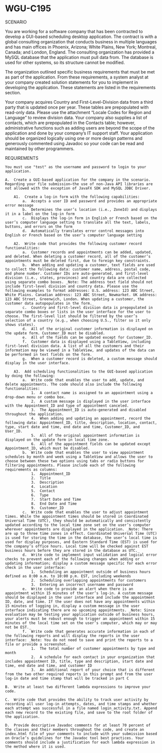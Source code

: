# WGU-C195

SCENARIO

You are working for a software company that has been contracted to develop a GUI-based scheduling desktop application. The contract is with a global consulting organization that conducts business in multiple languages and has main offices in Phoenix, Arizona; White Plains, New York; Montreal, Canada; and London, England. The consulting organization has provided a MySQL database that the application must pull data from. The database is used for other systems, so its structure cannot be modified.

The organization outlined specific business requirements that must be met as part of the application. From these requirements, a system analyst at your company created solution statements for you to implement in developing the application. These statements are listed in the requirements section.

Your company acquires Country and First-Level-Division data from a third party that is updated once per year. These tables are prepopulated with read-only data. Please use the attachment “Locale Codes for Region and Language” to review division data. Your company also supplies a list of contacts, which are prepopulated in the Contacts table; however, administrative functions such as adding users are beyond the scope of the application and done by your company’s IT support staff. Your application should be organized logically using one or more design patterns and generously commented using Javadoc so your code can be read and maintained by other programmers.

REQUIREMENTS

    You must use "test" as the username and password to login to your application.

    A.  Create a GUI-based application for the company in the scenario. Regarding your file submission—the use of non-Java API libraries are not allowed with the exception of JavaFX SDK and MySQL JDBC Driver.

        A1.  Create a log-in form with the following capabilities:
            a.  Accepts a user ID and password and provides an appropriate error message
            b.  Determines the user’s location (i.e., ZoneId) and displays it in a label on the log-in form
            c.  Displays the log-in form in English or French based on the user’s computer language setting to translate all the text, labels, buttons, and errors on the form
            d.  Automatically translates error control messages into English or French based on the user’s computer language setting

        A2.  Write code that provides the following customer record functionalities:
            a.  Customer records and appointments can be added, updated, and deleted. When deleting a customer record, all of the customer’s appointments must be deleted first, due to foreign key constraints.
            b.  When adding and updating a customer, text fields are used to collect the following data: customer name, address, postal code, and phone number. Customer IDs are auto-generated, and first-level division (i.e., states, provinces) and country data are collected using separate combo boxes. _Note: The address text field should not include first-level division and country data. Please use the following examples to format addresses: U.S. address: 123 ABC Street, White Plains. Canadian address: 123 ABC Street, Newmarket. UK address: 123 ABC Street, Greenwich, London. When updating a customer, the customer data autopopulates in the form._
            c.  Country and first-level division data is prepopulated in separate combo boxes or lists in the user interface for the user to choose. The first-level list should be filtered by the user’s selection of a country (e.g., when choosing U.S., filter so it only shows states).
            d.  All of the original customer information is displayed on the update form. Customer_ID must be disabled.
            e.  All of the fields can be updated except for Customer_ID.
            f.  Customer data is displayed using a TableView, including first-level division data. A list of all the customers and their information may be viewed in a TableView, and updates of the data can be performed in text fields on the form.
            g.  When a customer record is deleted, a custom message should display in the user interface.

        A3.  Add scheduling functionalities to the GUI-based application by doing the following: 
            a.  Write code that enables the user to add, update, and delete appointments. The code should also include the following functionalities:
                1.  A contact name is assigned to an appointment using a drop-down menu or combo box.
                2.  A custom message is displayed in the user interface with the Appointment_ID and type of appointment canceled.
                3.  The Appointment_ID is auto-generated and disabled throughout the application.
                4.  When adding and updating an appointment, record the following data: Appointment_ID, title, description, location, contact, type, start date and time, end date and time, Customer_ID, and User_ID.
                5.  All of the original appointment information is displayed on the update form in local time zone.
                6.  All of the appointment fields can be updated except Appointment_ID, which must be disabled.
            b.  Write code that enables the user to view appointment schedules by month and week using a TableView and allows the user to choose between these two options using tabs or radio buttons for filtering appointments. Please include each of the following requirements as columns:
                1.  Appointment_ID
                2.  Title
                3.  Description
                4.  Location
                5.  Contact
                6.  Type
                7.  Start Date and Time
                8.  End Date and Time
                9.  Customer_ID
            c.  Write code that enables the user to adjust appointment times. While the appointment times should be stored in Coordinated Universal Time (UTC), they should be automatically and consistently updated according to the local time zone set on the user’s computer wherever appointments are displayed in the application. _Note: There are up to three time zones in effect. Coordinated Universal Time (UTC) is used for storing the time in the database, the user’s local time is used for display purposes, and Eastern Standard Time (EST) is used for the company’s office hours. Local time will be checked against EST business hours before they are stored in the database as UTC._
            d.  Write code to implement input validation and logical error checks to prevent each of the following changes when adding or updating information; display a custom message specific for each error check in the user interface:
                1.  Scheduling an appointment outside of business hours defined as 8:00 a.m. to 10:00 p.m. EST, including weekends
                2.  Scheduling overlapping appointments for customers
                3.  Entering an incorrect username and password
            e.  Write code to provide an alert when there is an appointment within 15 minutes of the user’s log-in. A custom message should be displayed in the user interface and include the appointment ID, date, and time. If the user does not have any appointments within 15 minutes of logging in, display a custom message in the user interface indicating there are no upcoming appointments. _Note: Since evaluation may be testing your application outside of business hours, your alerts must be robust enough to trigger an appointment within 15 minutes of the local time set on the user’s computer, which may or may not be EST._
            f.  Write code that generates accurate information in each of the following reports and will display the reports in the user interface: _Note: You do not need to save and print the reports to a file or provide a screenshot._
                1.  The total number of customer appointments by type and month
                2.  A schedule for each contact in your organization that includes appointment ID, title, type and description, start date and time, end date and time, and customer ID
                3.  An additional report of your choice that is different from the two other required reports in this prompt and from the user log-in date and time stamp that will be tracked in part C

    B.  Write at least two different lambda expressions to improve your code.

    C.  Write code that provides the ability to track user activity by recording all user log-in attempts, dates, and time stamps and whether each attempt was successful in a file named login_activity.txt. Append each new record to the existing file, and save to the root folder of the application.

    D.  Provide descriptive Javadoc comments for at least 70 percent of the classes and their members throughout the code, and create an index.html file of your comments to include with your submission based on Oracle’s guidelines for the Javadoc tool best practices. Your comments should include a justification for each lambda expression in the method where it is used.

